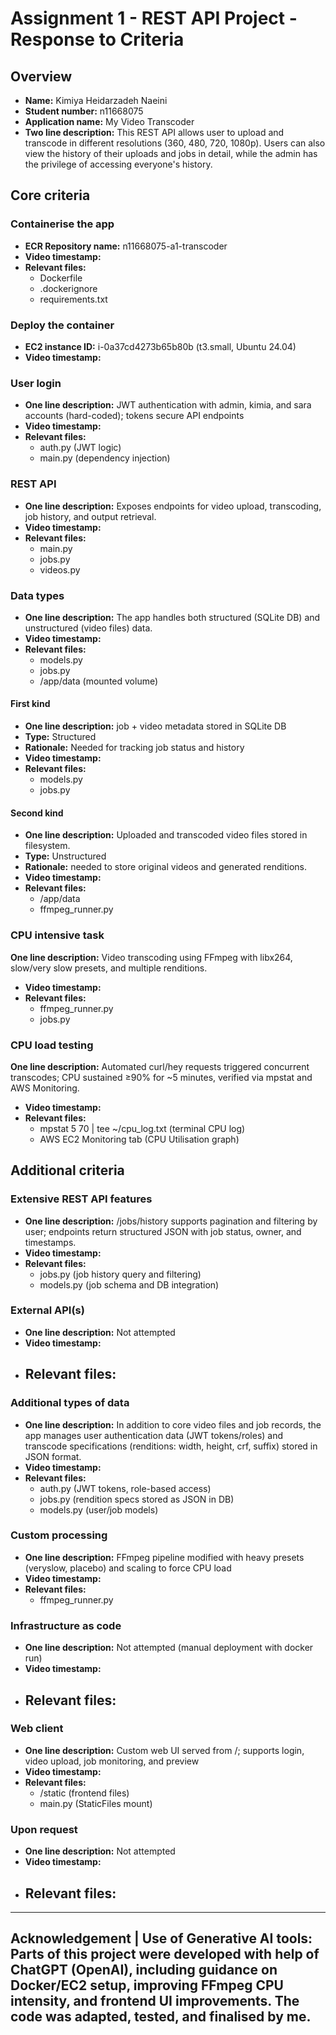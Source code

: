 Assignment 1 - REST API Project - Response to Criteria
================================================

Overview
------------------------------------------------

- **Name:** Kimiya Heidarzadeh Naeini
- **Student number:** n11668075
- **Application name:** My Video Transcoder
- **Two line description:** This REST API allows user to upload and transcode in different resolutions (360, 480, 720, 1080p). Users can also view the history of their uploads and jobs in detail, while the admin has the privilege of accessing everyone's history.

Core criteria
------------------------------------------------

### Containerise the app

- **ECR Repository name:** n11668075-a1-transcoder
- **Video timestamp:**
- **Relevant files:**
    - Dockerfile
    - .dockerignore
    - requirements.txt

### Deploy the container

- **EC2 instance ID:** i-0a37cd4273b65b80b (t3.small, Ubuntu 24.04)
- **Video timestamp:**

### User login

- **One line description:** JWT authentication with admin, kimia, and sara accounts (hard-coded); tokens secure API endpoints
- **Video timestamp:**
- **Relevant files:**
    - auth.py (JWT logic)
    - main.py (dependency injection)

### REST API

- **One line description:** Exposes endpoints for video upload, transcoding, job history, and output retrieval.
- **Video timestamp:**
- **Relevant files:**
    - main.py
    - jobs.py
    - videos.py

### Data types

- **One line description:** The app handles both structured (SQLite DB) and unstructured (video files) data.
- **Video timestamp:**
- **Relevant files:**
    - models.py
    - jobs.py 
    - /app/data (mounted volume)

#### First kind

- **One line description:** job + video metadata stored in SQLite DB
- **Type:** Structured
- **Rationale:** Needed for tracking job status and history
- **Video timestamp:**
- **Relevant files:**
    - models.py
    - jobs.py

#### Second kind

- **One line description:** Uploaded and transcoded video files stored in filesystem.
- **Type:** Unstructured
- **Rationale:** needed to store original videos and generated renditions.
- **Video timestamp:**
- **Relevant files:**
    - /app/data
    - ffmpeg_runner.py

### CPU intensive task

 **One line description:** Video transcoding using FFmpeg with libx264, slow/very slow presets, and multiple renditions.
- **Video timestamp:** 
- **Relevant files:**
    - ffmpeg_runner.py
    - jobs.py

### CPU load testing

 **One line description:** Automated curl/hey requests triggered concurrent transcodes; CPU sustained ≥90% for ~5 minutes, verified via mpstat and AWS Monitoring.
- **Video timestamp:** 
- **Relevant files:**
    - mpstat 5 70 | tee ~/cpu_log.txt (terminal CPU log)
    - AWS EC2 Monitoring tab (CPU Utilisation graph)

Additional criteria
------------------------------------------------

### Extensive REST API features

- **One line description:** /jobs/history supports pagination and filtering by user; endpoints return structured JSON with job status, owner, and timestamps.
- **Video timestamp:**
- **Relevant files:**
    - jobs.py (job history query and filtering)
    - models.py (job schema and DB integration)

### External API(s)

- **One line description:** Not attempted
- **Video timestamp:**
- **Relevant files:**
    - 

### Additional types of data

- **One line description:** In addition to core video files and job records, the app manages user authentication data (JWT tokens/roles) and transcode specifications (renditions: width, height, crf, suffix) stored in JSON format.
- **Video timestamp:**
- **Relevant files:**
    - auth.py (JWT tokens, role-based access)
    - jobs.py (rendition specs stored as JSON in DB)
    - models.py (user/job models)

### Custom processing

- **One line description:** FFmpeg pipeline modified with heavy presets (veryslow, placebo) and scaling to force CPU load
- **Video timestamp:**
- **Relevant files:**
    - ffmpeg_runner.py

### Infrastructure as code

- **One line description:** Not attempted (manual deployment with docker run)
- **Video timestamp:**
- **Relevant files:**
    - 

### Web client

- **One line description:** Custom web UI served from /; supports login, video upload, job monitoring, and preview
- **Video timestamp:**
- **Relevant files:**
    - /static (frontend files)
    - main.py (StaticFiles mount)

### Upon request

- **One line description:** Not attempted
- **Video timestamp:**
- **Relevant files:**
    - 

------------------------------------------------
Acknowledgement | Use of Generative AI tools:
Parts of this project were developed with help of ChatGPT (OpenAI), including guidance on Docker/EC2 setup, improving FFmpeg CPU intensity, and frontend UI improvements. The code was adapted, tested, and finalised by me.
------------------------------------------------